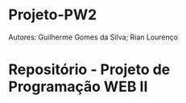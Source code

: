 # Projeto-PW2
Autores: Guilherme Gomes da Silva; Rian Lourenço
# Repositório - Projeto de Programação WEB II
